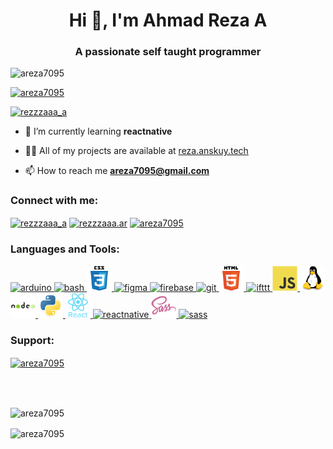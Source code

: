 <h1 align="center">Hi 👋, I'm Ahmad Reza A</h1>
<h3 align="center">A passionate self taught programmer</h3>

<p align="left"> <img src="https://komarev.com/ghpvc/?username=areza7095&label=Profile%20views&color=0e75b6&style=flat" alt="areza7095" /> </p>

<p align="left"> <a href="https://github.com/ryo-ma/github-profile-trophy"><img src="https://github-profile-trophy.vercel.app/?username=areza7095" alt="areza7095" /></a> </p>

<p align="left"> <a href="https://twitter.com/rezzzaaa_a" target="blank"><img src="https://img.shields.io/twitter/follow/rezzzaaa_a?logo=twitter&style=for-the-badge" alt="rezzzaaa_a" /></a> </p>

- 🌱 I’m currently learning **reactnative**

- 👨‍💻 All of my projects are available at [reza.anskuy.tech](reza.anskuy.tech)

- 📫 How to reach me **areza7095@gmail.com**

<h3 align="left">Connect with me:</h3>
<p align="left">
<a href="https://twitter.com/rezzzaaa_a" target="blank"><img align="center" src="https://raw.githubusercontent.com/rahuldkjain/github-profile-readme-generator/master/src/images/icons/Social/twitter.svg" alt="rezzzaaa_a" height="30" width="40" /></a>
<a href="https://instagram.com/rezzzaaa.ar" target="blank"><img align="center" src="https://raw.githubusercontent.com/rahuldkjain/github-profile-readme-generator/master/src/images/icons/Social/instagram.svg" alt="rezzzaaa.ar" height="30" width="40" /></a>
<a href="https://www.hackerrank.com/areza7095" target="blank"><img align="center" src="https://raw.githubusercontent.com/rahuldkjain/github-profile-readme-generator/master/src/images/icons/Social/hackerrank.svg" alt="areza7095" height="30" width="40" /></a>
</p>

<h3 align="left">Languages and Tools:</h3>
<p align="left"> <a href="https://www.arduino.cc/" target="_blank" rel="noreferrer"> <img src="https://cdn.worldvectorlogo.com/logos/arduino-1.svg" alt="arduino" width="40" height="40"/> </a> <a href="https://www.gnu.org/software/bash/" target="_blank" rel="noreferrer"> <img src="https://www.vectorlogo.zone/logos/gnu_bash/gnu_bash-icon.svg" alt="bash" width="40" height="40"/> </a>  <a href="https://www.w3schools.com/css/" target="_blank" rel="noreferrer"> <img src="https://raw.githubusercontent.com/devicons/devicon/master/icons/css3/css3-original-wordmark.svg" alt="css3" width="40" height="40"/> </a> <a href="https://www.figma.com/" target="_blank" rel="noreferrer"> <img src="https://www.vectorlogo.zone/logos/figma/figma-icon.svg" alt="figma" width="40" height="40"/> </a> <a href="https://firebase.google.com/" target="_blank" rel="noreferrer"> <img src="https://www.vectorlogo.zone/logos/firebase/firebase-icon.svg" alt="firebase" width="40" height="40"/> </a>  <a href="https://git-scm.com/" target="_blank" rel="noreferrer"> <img src="https://www.vectorlogo.zone/logos/git-scm/git-scm-icon.svg" alt="git" width="40" height="40"/> </a> <a href="https://www.w3.org/html/" target="_blank" rel="noreferrer"> <img src="https://raw.githubusercontent.com/devicons/devicon/master/icons/html5/html5-original-wordmark.svg" alt="html5" width="40" height="40"/> </a> <a href="https://ifttt.com/" target="_blank" rel="noreferrer"> <img src="https://www.vectorlogo.zone/logos/ifttt/ifttt-ar21.svg" alt="ifttt" width="40" height="40"/> </a> <a href="https://developer.mozilla.org/en-US/docs/Web/JavaScript" target="_blank" rel="noreferrer"> <img src="https://raw.githubusercontent.com/devicons/devicon/master/icons/javascript/javascript-original.svg" alt="javascript" width="40" height="40"/> </a> <a href="https://www.linux.org/" target="_blank" rel="noreferrer"> <img src="https://raw.githubusercontent.com/devicons/devicon/master/icons/linux/linux-original.svg" alt="linux" width="40" height="40"/> </a> <a href="https://nodejs.org" target="_blank" rel="noreferrer"> <img src="https://raw.githubusercontent.com/devicons/devicon/master/icons/nodejs/nodejs-original-wordmark.svg" alt="nodejs" width="40" height="40"/> </a> <a href="https://www.python.org" target="_blank" rel="noreferrer"> <img src="https://raw.githubusercontent.com/devicons/devicon/master/icons/python/python-original.svg" alt="python" width="40" height="40"/> </a> <a href="https://reactjs.org/" target="_blank" rel="noreferrer"> <img src="https://raw.githubusercontent.com/devicons/devicon/master/icons/react/react-original-wordmark.svg" alt="react" width="40" height="40"/> </a> <a href="https://reactnative.dev/" target="_blank" rel="noreferrer"> <img src="https://reactnative.dev/img/header_logo.svg" alt="reactnative" width="40" height="40"/> </a> <a href="https://sass-lang.com" target="_blank" rel="noreferrer"> <img src="https://raw.githubusercontent.com/devicons/devicon/master/icons/sass/sass-original.svg" alt="sass" width="40" height="40"/> </a> <a href="https://tailwindcss.com" target="_blank" rel="noreferrer"> <img src="https://tailwindcss.com/_next/static/media/tailwindcss-mark.79614a5f61617ba49a0891494521226b.svg" alt="sass" width="40" height="40"/> </a> </p>

<h3 align="left">Support:</h3>
<p><a href="https://www.buymeacoffee.com/areza7095"> <img align="center" src="https://cdn.buymeacoffee.com/buttons/v2/default-yellow.png" height="50" width="210" alt="areza7095" /></a></p><br><br>

<p><img align="center" src="https://github-readme-stats.vercel.app/api/top-langs?username=areza7095&show_icons=true&locale=en&layout=compact" alt="areza7095" /></p>

<p><img align="center" src="https://github-readme-streak-stats.herokuapp.com/?user=areza7095&" alt="areza7095" /></p>
